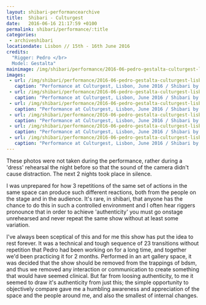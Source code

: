 ```yaml
---
layout: shibari-performancearchive
title:  Shibari - Culturgest
date:   2016-06-16 21:17:59 +0100
permalink: shibari/performance/:title
categories:
 - archiveshibari
locationdate: Lisbon // 15th - 16th June 2016
credits:
  "Rigger: Pedro </br>
  Model: Gestalta"
mainimage: /img/shibari/performance/2016-06-pedro-gestalta-culturgest-lisbon/pedro3.jpg
images:
 - url: /img/shibari/performance/2016-06-pedro-gestalta-culturgest-lisbon/pedro1.jpg
   caption: "Performance at Culturgest, Lisbon, June 2016 / Shibari by Pedro, Model: Gestalta"
 - url: /img/shibari/performance/2016-06-pedro-gestalta-culturgest-lisbon/pedro2.jpg
   caption: "Performance at Culturgest, Lisbon, June 2016 / Shibari by Pedro, Model: Gestalta"
 - url: /img/shibari/performance/2016-06-pedro-gestalta-culturgest-lisbon/pedro3.jpg
   caption: "Performance at Culturgest, Lisbon, June 2016 / Shibari by Pedro, Model: Gestalta"
 - url: /img/shibari/performance/2016-06-pedro-gestalta-culturgest-lisbon/pedro4.jpg
   caption: "Performance at Culturgest, Lisbon, June 2016 / Shibari by Pedro, Model: Gestalta"
 - url: /img/shibari/performance/2016-06-pedro-gestalta-culturgest-lisbon/pedro5.jpg
   caption: "Performance at Culturgest, Lisbon, June 2016 / Shibari by Pedro, Model: Gestalta"
 - url: /img/shibari/performance/2016-06-pedro-gestalta-culturgest-lisbon/pedro6.jpg
   caption: "Performance at Culturgest, Lisbon, June 2016 / Shibari by Pedro, Model: Gestalta"
---
```

These photos were not taken during the performance, rather during a 'dress' rehearsal the night before so that the sound of the camera didn't cause distraction. The next 2 nights took place in silence.

I was unprepared for how 3 repetitions of the same set of actions in the same space can produce such different reactions, both from the people on the stage and in the audience. It's rare, in shibari, that anyone has the chance to do this in such a controlled environment and I often hear riggers pronounce that in order to achieve 'authenticity' you must go onstage unrehearsed and never repeat the same show without at least some variation.

I've always been sceptical of this and for me this show has put the idea to rest forever. It was a technical and tough sequence of 23 transitions without repetition that Pedro had been working on for a long time, and together we'd been practicing it for 2 months. Performed in an art gallery space, it was decided that the show should be removed from the trappings of bdsm, and thus we removed any interaction or communication to create something that would have seemed clinical. But far from loosing authenticity, to me it seemed to draw it's authenticity from just this; the simple opportunity to objectively compare gave me a humbling awareness and appreciation of the space and the people around me, and also the smallest of internal changes.
